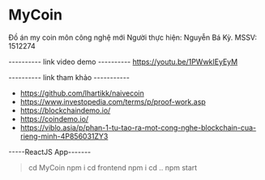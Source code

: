 # MyCoin
Đồ án my coin môn công nghệ mới Người thực hiện: Nguyễn Bá Kỳ. MSSV: 1512274

---------- link video demo ---------- 
https://youtu.be/1PWwkIEyEyM

---------- link tham khảo ----------- 
- https://github.com/lhartikk/naivecoin
- https://www.investopedia.com/terms/p/proof-work.asp
- https://blockchaindemo.io/
- https://coindemo.io/
- https://viblo.asia/p/phan-1-tu-tao-ra-mot-cong-nghe-blockchain-cua-rieng-minh-4P856031ZY3

-----ReactJS App------- 
> cd MyCoin
> npm i 
> cd frontend
> npm i
> cd ..
> npm start
